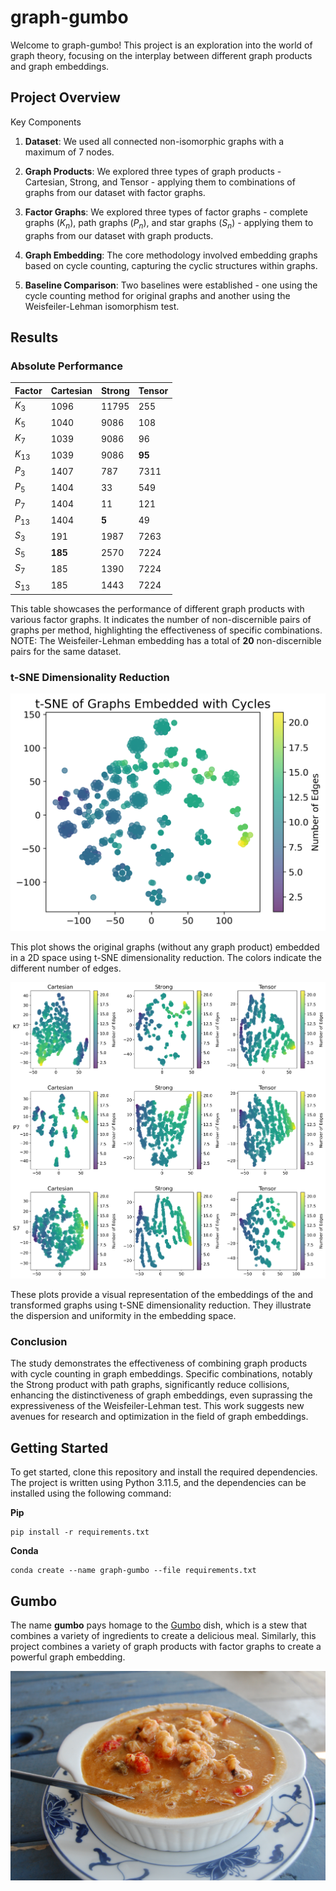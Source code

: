 # graph-gumbo
Welcome to graph-gumbo! This project is an exploration into the world of graph theory, focusing on the interplay between different graph products and graph embeddings.

## Project Overview
Key Components

1. **Dataset**: We used all connected non-isomorphic graphs with a maximum of 7 nodes.

2. **Graph Products**: We explored three types of graph products - Cartesian, Strong, and Tensor - applying them to combinations of graphs from our dataset with factor graphs.

3. **Factor Graphs**: We explored three types of factor graphs - complete graphs ($K_n$), path graphs ($P_n$), and star graphs ($S_n$) - applying them to graphs from our dataset with graph products.

4. **Graph Embedding**: The core methodology involved embedding graphs based on cycle counting, capturing the cyclic structures within graphs.

5. **Baseline Comparison**: Two baselines were established - one using the cycle counting method for original graphs and another using the Weisfeiler-Lehman isomorphism test.

## Results

### Absolute Performance

| Factor    | Cartesian | Strong | Tensor |
| ------    | --------- | ------ | ------ |
| $K_3$     | 1096      | 11795  | 255    |
| $K_5$     | 1040      | 9086   | 108    |
| $K_7$     | 1039      | 9086   | 96     |
| $K_{13}$  | 1039      | 9086   | **95** |
| $P_3$     | 1407      | 787    | 7311   |
| $P_5$     | 1404      | 33     | 549    |
| $P_7$     | 1404      | 11     | 121    |
| $P_{13}$  | 1404      | **5**  | 49     |
| $S_3$     | 191       | 1987   | 7263   |
| $S_5$     | **185**   | 2570   | 7224   |
| $S_7$     | 185       | 1390   | 7224   |
| $S_{13}$  | 185       | 1443   | 7224   |


This table showcases the performance of different graph products with various factor graphs. It indicates the number of non-discernible pairs of graphs per method, highlighting the effectiveness of specific combinations. NOTE: The Weisfeiler-Lehman embedding has a total of **20** non-discernible pairs for the same dataset.

### t-SNE Dimensionality Reduction

![t-SNE Original](./img/plots/png/tsne_original.png)

This plot shows the original graphs (without any graph product) embedded in a 2D space using t-SNE dimensionality reduction. The colors indicate the different number of edges.

![t-SNE Product](./img/plots/png/tsne_product.png)

These plots provide a visual representation of the embeddings of the and transformed graphs using t-SNE dimensionality reduction. They illustrate the dispersion and uniformity in the embedding space.

### Conclusion
The study demonstrates the effectiveness of combining graph products with cycle counting in graph embeddings. Specific combinations, notably the Strong product with path graphs, significantly reduce collisions, enhancing the distinctiveness of graph embeddings, even suprassing the expressiveness of the Weisfeiler-Lehman test. This work suggests new avenues for research and optimization in the field of graph embeddings.

## Getting Started
To get started, clone this repository and install the required dependencies. The project is written using Python 3.11.5, and the dependencies can be installed using the following command:

**Pip**
```
pip install -r requirements.txt
```

**Conda**
```
conda create --name graph-gumbo --file requirements.txt
```
## Gumbo
The name **gumbo** pays homage to the [Gumbo](https://en.wikipedia.org/wiki/Gumbo) dish, which is a stew that combines a variety of ingredients to create a delicious meal. Similarly, this project combines a variety of graph products with factor graphs to create a powerful graph embedding.

![Gumbo](./img/gumba.png)
